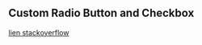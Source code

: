 ## Custom Radio Button and Checkbox

[lien stackoverflow](https://stackoverflow.com/questions/17541614/use-image-instead-of-radio-button/17541916#17541916)